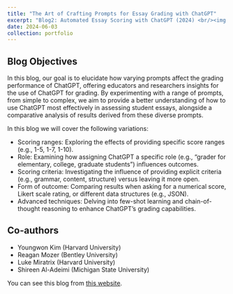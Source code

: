 ```yaml
---
title: "The Art of Crafting Prompts for Essay Grading with ChatGPT"
excerpt: "Blog2: Automated Essay Scoring with ChatGPT (2024) <br/><img src='/portfolio/images/prompt-engineering.png'>"
date: 2024-06-03
collection: portfolio
---
```


Blog Objectives
-----
In this blog, our goal is to elucidate how varying prompts affect the grading performance of ChatGPT, offering educators and researchers insights for the use of ChatGPT for grading. By experimenting with a range of prompts, from simple to complex, we aim to provide a better understanding of how to use ChatGPT most effectively in assessing student essays, alongside a comparative analysis of results derived from these diverse prompts.

In this blog we will cover the following variations:

- Scoring ranges: Exploring the effects of providing specific score ranges (e.g., 1-5, 1-7, 1-10).
- Role: Examining how assigning ChatGPT a specific role (e.g., “grader for elementary, college, graduate students”) influences outcomes.
- Scoring criteria: Investigating the influence of providing explicit criteria (e.g., grammar, content, structure) versus leaving it more open.
- Form of outcome: Comparing results when asking for a numerical score, Likert scale rating, or different data structures (e.g., JSON).
- Advanced techniques: Delving into few-shot learning and chain-of-thought reasoning to enhance ChatGPT’s grading capabilities.

Co-authors
-----
- Youngwon Kim (Harvard University)
- Reagan Mozer (Bentley University)
- Luke Miratrix (Harvard University)
- Shireen Al-Adeimi (Michigan State University)

You can see this blog from [this website](https://cares-blog.gse.harvard.edu/post/crafting-prompts/).
